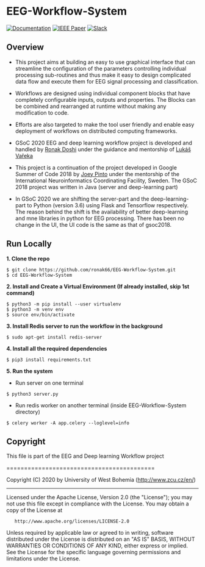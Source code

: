 # EEG-Workflow-System

[![Documentation](https://img.shields.io/badge/Documentation-here-informational.svg?style=for-the-badge&logo=read-the-docs)](https://ronak66.github.io/EEG-Workflow-System)
[![IEEE Paper](https://img.shields.io/badge/IEEE%20Explore-Paper-success.svg?style=for-the-badge&logo=research-gate)](https://ieeexplore.ieee.org/document/8941664)
[![Slack](https://img.shields.io/badge/chat-on_slack-purple.svg?style=for-the-badge&logo=slack)]()

<!-- ![Google Summer of Code img](https://4.bp.blogspot.com/-AY7eIsmbH0Y/WLRdpe78DJI/AAAAAAAABDU/lsb2XqcmyUsLqYo6yzo9HYMY4vLn3q_OgCLcB/s1600/vertical%2BGSoC%2Blogo.jpg) -->

## Overview
 - This project aims at building an easy to use graphical interface that can streamline the configuration of the parameters
 controlling individual processing sub-routines and thus make it easy to design complicated data flow and execute them for EEG signal processing and classification.  

 - Workflows are designed using individual component blocks that have completely configurable inputs, outputs and properties. The Blocks can be combined and rearranged at runtime without making any modification to code. 
 
 - Efforts are also targeted to make the tool user friendly and enable easy deployment of workflows on distributed computing frameworks.

  - GSoC 2020 EEG and deep learning workflow project is developed and handled by [Ronak Doshi](https://github.com/ronak66) under the guidance and mentorship of [Lukáš Vařeka](http://neuroinformatics.kiv.zcu.cz/actions/read/lukas-vareka_2015-01-27)
 
 - This project is a continuation of the project developed in Google Summer of Code 2018 by [Joey Pinto](https://github.com/pintojoey) under the mentorship of the International 
 Neuroinformatics Coordinating Facility, Sweden. The GSoC 2018 project was written in Java (server and deep-learning part)
 
 - In GSoC 2020 we are shifting the server-part and the deep-learning-part to Python (version 3.6) using Flask and Tensorflow respectively. The reason behind the shift is the availability of better deep-learning and mne libraries in python for EEG processing. There has been no change in the UI, the UI code is the same as that of gsoc2018.



## Run Locally
**1. Clone the repo**
```
$ git clone https://github.com/ronak66/EEG-Workflow-System.git
$ cd EEG-Workflow-System
```
**2. Install and Create a Virtual Environment (If already installed, skip 1st command)**    
```
$ python3 -m pip install --user virtualenv
$ python3 -m venv env
$ source env/bin/activate
```
**3. Install Redis server to run the workflow in the background**  
```
$ sudo apt-get install redis-server
```
**4. Install all the required dependencies**    
```
$ pip3 install requirements.txt
```
**5. Run the system**  
* Run server on one terminal
```
$ python3 server.py
```
* Run redis worker on another terminal (inside EEG-Workflow-System directory)
```
$ celery worker -A app.celery --loglevel=info
```

## Copyright
 
  
   This file is part of the EEG and Deep learning Workflow project
 
   ==========================================
  
   Copyright (C) 2020 by University of West Bohemia (http://www.zcu.cz/en/)
  
  ***********************************************************************************************************************
  
   Licensed under the Apache License, Version 2.0 (the "License"); you may not use this file except in compliance with
   the License. You may obtain a copy of the License at
  
       http://www.apache.org/licenses/LICENSE-2.0
  
   Unless required by applicable law or agreed to in writing, software distributed under the License is distributed on
   an "AS IS" BASIS, WITHOUT WARRANTIES OR CONDITIONS OF ANY KIND, either express or implied. See the License for the
   specific language governing permissions and limitations under the License.
  

